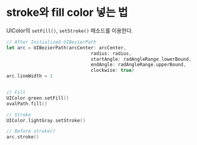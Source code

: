 

# stroke와 fill color 넣는 법
UIColor의 `setFill()`, `setStroke()` 메소드를 이용한다.

```swift
// After Initialized UIBezierPath 
let arc = UIBezierPath(arcCenter: arcCenter,
                               radius: radius,
                               startAngle: radAngleRange.lowerBound,
                               endAngle: radAngleRange.upperBound,
                               clockwise: true)
arc.lineWidth = 1


// Fill
UIColor.green.setFill()
ovalPath.fill()

// Stroke
UIColor.lightGray.setStroke()

// Before stroke()
arc.stroke()
```
